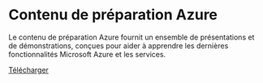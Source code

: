 <div>
<h1>Contenu de préparation Azure</h1>
<p>Le contenu de préparation Azure fournit un ensemble de présentations et de démonstrations, conçues pour aider à apprendre les dernières fonctionnalités Microsoft Azure et les services.</p>
<p><a href="http://go.microsoft.com/fwlink/p/?LinkId=331133" class="solution-cta-link light-font arrowbtn green">Télécharger</a></p>
</div>
